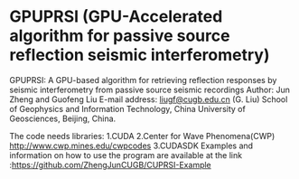 # GPUPRSI (GPU-Accelerated algorithm for passive source reflection seismic interferometry)
GPUPRSI: A GPU-based algorithm for retrieving reflection responses by seismic interferometry from passive source seismic recordings
Author: Jun Zheng and Guofeng Liu
E-mail address: liugf@cugb.edu.cn (G. Liu)
School of Geophysics and Information Technology, China University of Geosciences, Beijing, China.

The code needs libraries:
1.CUDA 
2.Center for Wave Phenomena(CWP) http://www.cwp.mines.edu/cwpcodes
3.CUDASDK
Examples and information on how to use the program are available at the link :https://github.com/ZhengJunCUGB/CUPRSI-Example

